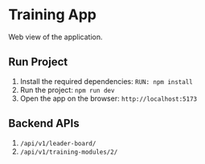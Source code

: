# Training App

Web view of the application.

## Run Project

1. Install the required dependencies: `RUN: npm install`
2. Run the project: `npm run dev`
3. Open the app on the browser: `http://localhost:5173`

## Backend APIs

1. `/api/v1/leader-board/`
2. `/api/v1/training-modules/2/`
